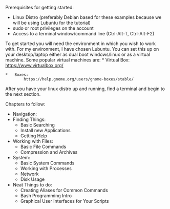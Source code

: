 Prerequisites for getting started: 
*   Linux Distro (preferably  Debian based for these examples because we will be using Lubuntu for the tutorial)
*   sudo or root privileges on the account
*   Access to a terminal window/command line (Ctrl-Alt-T, Ctrl-Alt-F2)


To get started you will need the environment in which you wish to work with.  For my environment, I have chosen Lubuntu.  You can set this up on your desktop/laptop either as dual boot windows/linux or as a virtual machine. Some popular virtual machines are: 
    *   Virtual Box: 
            https://www.virtualbox.org/

    *   Boxes: 
            https://help.gnome.org/users/gnome-boxes/stable/


After you have your linux distro up and running, find a terminal and begin to the next section. 


Chapters to follow: 

*   Navigation: 
*   Finding Things:
    *   Basic Searching
    *   Install new Applications
    *   Getting Help
*   Working with Files:
    *   Basic File Commands
    *   Compression and Archives
*   System:
    *   Basic System Commands
    *   Working with Processes
    *   Network
    *   Disk Usage
*   Neat Things to do:
    *   Creating Aliases for Common Commands
    *   Bash Programming Intro
    *   Graphical User Interfaces for Your Scripts


